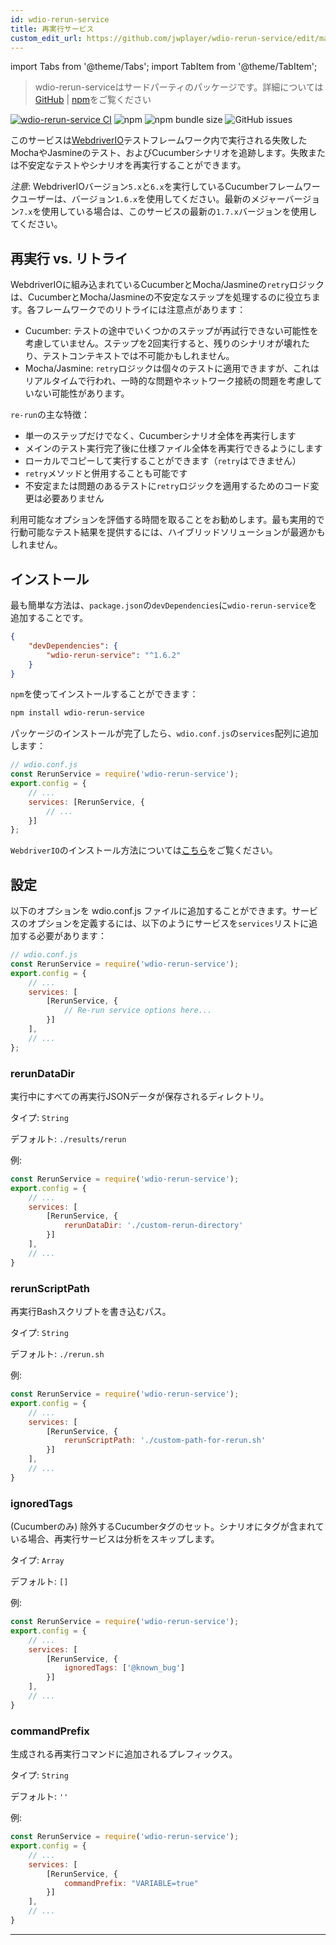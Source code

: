 ```yaml
---
id: wdio-rerun-service
title: 再実行サービス
custom_edit_url: https://github.com/jwplayer/wdio-rerun-service/edit/master/README.md
---
```


import Tabs from '@theme/Tabs';
import TabItem from '@theme/TabItem';

> wdio-rerun-serviceはサードパーティのパッケージです。詳細については[GitHub](https://github.com/jwplayer/wdio-rerun-service) | [npm](https://www.npmjs.com/package/wdio-rerun-service)をご覧ください

[![wdio-rerun-service CI](https://github.com/webdriverio-community/wdio-rerun-service/actions/workflows/node.js.yml/badge.svg)](https://github.com/webdriverio-community/wdio-rerun-service/actions/workflows/node.js.yml)
![npm](https://img.shields.io/npm/dm/wdio-rerun-service)
![npm bundle size](https://img.shields.io/bundlephobia/min/wdio-rerun-service)
![GitHub issues](https://img.shields.io/github/issues/webdriverio-community/wdio-rerun-service)

このサービスは[WebdriverIO](https://webdriver.io)テストフレームワーク内で実行される失敗したMochaやJasmineのテスト、およびCucumberシナリオを追跡します。失敗または不安定なテストやシナリオを再実行することができます。

_注意_: WebdriverIOバージョン`5.x`と`6.x`を実行しているCucumberフレームワークユーザーは、バージョン`1.6.x`を使用してください。最新のメジャーバージョン`7.x`を使用している場合は、このサービスの最新の`1.7.x`バージョンを使用してください。

## 再実行 vs. リトライ

WebdriverIOに組み込まれているCucumberとMocha/Jasmineの`retry`ロジックは、CucumberとMocha/Jasmineの不安定なステップを処理するのに役立ちます。各フレームワークでのリトライには注意点があります：
* Cucumber: テストの途中でいくつかのステップが再試行できない可能性を考慮していません。ステップを2回実行すると、残りのシナリオが壊れたり、テストコンテキストでは不可能かもしれません。
* Mocha/Jasmine: `retry`ロジックは個々のテストに適用できますが、これはリアルタイムで行われ、一時的な問題やネットワーク接続の問題を考慮していない可能性があります。

`re-run`の主な特徴：
* 単一のステップだけでなく、Cucumberシナリオ全体を再実行します
* メインのテスト実行完了後に仕様ファイル全体を再実行できるようにします
* ローカルでコピーして実行することができます（`retry`はできません）
* `retry`メソッドと併用することも可能です
* 不安定または問題のあるテストに`retry`ロジックを適用するためのコード変更は必要ありません

利用可能なオプションを評価する時間を取ることをお勧めします。最も実用的で行動可能なテスト結果を提供するには、ハイブリッドソリューションが最適かもしれません。

## インストール

最も簡単な方法は、`package.json`の`devDependencies`に`wdio-rerun-service`を追加することです。

```json
{
    "devDependencies": {
        "wdio-rerun-service": "^1.6.2"
    }
}
```

`npm`を使ってインストールすることができます：

```bash
npm install wdio-rerun-service
```

パッケージのインストールが完了したら、`wdio.conf.js`の`services`配列に追加します：

```js
// wdio.conf.js
const RerunService = require('wdio-rerun-service');
export.config = {
    // ...
    services: [RerunService, {
        // ...
    }]
};
```

`WebdriverIO`のインストール方法については[こちら](https://webdriver.io/docs/gettingstarted.html)をご覧ください。

## 設定

以下のオプションを wdio.conf.js ファイルに追加することができます。サービスのオプションを定義するには、以下のようにサービスを`services`リストに追加する必要があります：

```js
// wdio.conf.js
const RerunService = require('wdio-rerun-service');
export.config = {
    // ...
    services: [
        [RerunService, {
            // Re-run service options here...
        }]
    ],
    // ...
};
```

### rerunDataDir
実行中にすべての再実行JSONデータが保存されるディレクトリ。

タイプ: `String`

デフォルト: `./results/rerun`

例:
```js
const RerunService = require('wdio-rerun-service');
export.config = {
    // ...
    services: [
        [RerunService, {
            rerunDataDir: './custom-rerun-directory'
        }]
    ],
    // ...
}
```

### rerunScriptPath
再実行Bashスクリプトを書き込むパス。

タイプ: `String`

デフォルト: `./rerun.sh`

例:
```js
const RerunService = require('wdio-rerun-service');
export.config = {
    // ...
    services: [
        [RerunService, {
            rerunScriptPath: './custom-path-for-rerun.sh'
        }]
    ],
    // ...
}
```

### ignoredTags
(Cucumberのみ) 除外するCucumberタグのセット。シナリオにタグが含まれている場合、再実行サービスは分析をスキップします。

タイプ: `Array`

デフォルト: `[]`

例:
```js
const RerunService = require('wdio-rerun-service');
export.config = {
    // ...
    services: [
        [RerunService, {
            ignoredTags: ['@known_bug']
        }]
    ],
    // ...
}
```

### commandPrefix
生成される再実行コマンドに追加されるプレフィックス。

タイプ: `String`

デフォルト: `''`

例:
```js
const RerunService = require('wdio-rerun-service');
export.config = {
    // ...
    services: [
        [RerunService, {
            commandPrefix: "VARIABLE=true"
        }]
    ],
    // ...
}
```
----